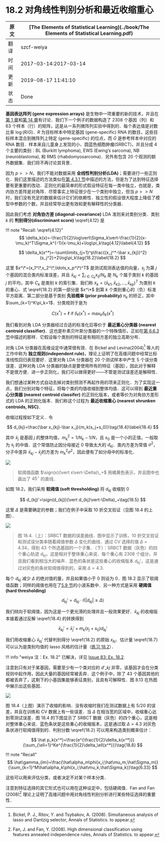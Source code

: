 # 18.2 对角线性判别分析和最近收缩重心

| 原文   | [The Elements of Statistical Learning](../book/The Elements of Statistical Learning.pdf) |
| ---- | ---------------------------------------- |
| 翻译   | szcf-weiya                               |
| 时间   | 2017-03-14:2017-03-14                    |
|更新|2019-08-17 11:41:10|
|状态|Done|

**基因表达阵列 (gene expression arrays)** 是生物中一项重要的新的技术，并且在[第 1 章](../01-Introduction/2016-07-26-Chapter-1-Introduction/index.html)和[第 14 章](/14-Unsupervised-Learning/14.3-Cluster-Analysis/index.html)有讨论．我们下一个例子的数据构造了 2308 个基因（列）和 63 个样本（行）的矩阵，这是从一系列微阵列实验中得到的．每个表达值是对数比率 $\log(R/G)$．$R$ 为目标样本中特定基因 (gene-specific) RNA 的数目，这些目标样本混合到微阵列上特定 (gene-specific) 的位点，而 $G$ 是参考样本中对应的 RNA 数目．样本来自儿童身上发现的小、圆蓝色细胞肿瘤(SRBCT)，并且分成 4 个主要的类别：BL (Burkitt lymphoma), EWS (Ewing’s sarcoma), NB (neuroblastoma), 和 RMS (rhabdomyosarcoma)．另外有包含 20 个观测的额外数据集．我们将不再讨论其背景．

因为 $p >> N$，我们不能对数据采用 **全线性判别分析(LDA)**；需要进行一些正则化．我们这里描述的方法类似在[第 4.3.1 节](../04-Linear-Methods-for-Classification/4.3-Linear-Discriminant-Analysis/index.html#_1)中描述的方法，但是为了达到特征选择要有更重要的改动．正则化的最简单的形式假设特征在每一类中独立，也就是，类内协方差阵是对角阵．尽管事实上特征很少在一个类别中独立，但当 $p >> N$ 时，我们没有充足的数据来估计它们的依赖性．独立性的假设很大程度上降低了模型中参数的个数，并且经常导出更有效和更有解释性的分类器．

因此我们考虑 **对角协方差 (diagonal-covariance)** LDA 准则来对类别分类．类别 $k$ 的 **判别得分(discriminant score)** \eqref{4.12} 是

!!! note "Recall: \eqref{4.12}"
    $$
    \delta_k(x)=-\frac{1}{2}\log\vert\Sigma_k\vert-\frac{1}{2}(x-\mu_k)^T\Sigma_k^{-1}(x-\mu_k)+\log\pi_k\tag{4.12}\label{4.12}
    $$

$$
\delta_k(x^*)=-\sum\limits_{j=1}^p\frac{(x_j^*-\bar x_{kj})^2}{s_j^2}+2\log\pi_k\tag{18.2}\label{18.2}
$$

这里 $x^\*=(x_1^\*,x_2^\*,\ldots,x_p^\*)^T$ 是测试观测表达值的向量，$s_j$ 为第 $j$ 个基因的混合类内标准误差，并且 $\bar x_{kj}=\sum_{i\in C_k}x_{ij}/N_k$ 是 $N_k$ 个属于类别 $k$ 的基因 $j$ 的平均，其中 $C_k$ 是类别 $k$ 的索引集．我们称 $\tilde x_k=(\bar x_{k1},\bar x_{k2},\ldots,\bar x_{kp})^T$ 为类别 $k$ 的重心．式 \eqref{18.2} 的第一部分是 $x^\*$ 到第 $k$ 个类别重心的（负）标准平方距离．第二部分是基于类别 **先验概率 (prior probability)** $\pi_k$ 的矫正，其中 $\sum_{k=1}^K\pi_k=1$．分类规则于是为

$$
C(x^*)=\ell\text{ if } \delta_{\ell}(x^*)=\max_k\delta_k(x^*)\tag{18.3}
$$

我们看到对角 LDA 分类器经过合适的标准化后等价于 **最近重心分类器 (nearest centroid classifier)**．这也是朴素贝叶斯分类器的一个特殊情形，正如在[第 6.6.3 节](../06-Kernel-Smoothing-Methods/6.6-Kernel-Density-Estimation-and-Classification/index.html#_4)中描述的那样．它假设每个类别的特征是有相同方差的独立高斯分布．

<!--
已解决，因为 $s_j$ 跟类别无关。
!!! question "weiya 注："
    \eqref{18.2} 也假设了每个类别的特征有相同的方差？不然应该会有 $\log \vert \Sigma_k\vert$ 这一项。
-->

对角 LDA 分类器在高维设定中通常很有效．在 Bickel and Levina(2004)[^1] 等人的工作中称为 **独立规则(independent rule)**，理论上证明了在高维问题中经常比标准线性回归表现要好．这里对角 LDA 分类器在 20 个测试样本中产生 5 个误分类误差．这种对角 LDA 分类器的缺点是要使用所有的特征（基因），因此对于解释不是很方便．进一步正则化，我们可以做得更好——不管是测试误差还是解释性．

我们想通过某种方式自动去掉对类别预测不再起作用的项来正则化．为了实现这一点，我们分别对每个特征，将每个类的均值收缩到整体均值．这可以得到 **最近重心分类器 (nearest centroid classifer)** 的正则化版本，或者等价为对角协方差形式的 LDA 的正则化版本．我们称这个过程为 **最近收缩重心 (nearest shrunken centroids, NSC)**．

收缩过程按如下定义．令

$$
d_{kj}=\frac{\bar x_{kj}-\bar x_j}{m_k(s_j+s_0)}\tag{18.4}\label{18.4}
$$

其中 $\bar x_j$ 是基因 $j$ 的整体均值，$m_k^2=1/N_k-1/N$，且 $s_0$ 是一个小的正值，一般取为 $s_j$ 的中值．这个常值防止因分母接近 0 导致太大的 $d_{kj}$．类内方差为常值 $\sigma^2$，分子中差异 $\bar x_{kj}-\bar x_j$的方差为 $m_k^2\sigma^2$，因此便有了如分母中的标准化．

![](../img/18/fig18.2.png)

> 软阈值函数 $\sign(x)(\vert x\vert-\Delta)\_+$ 用橘黄色表示，并且图中也画出了 $45^\circ$ 的直线．

如图 18.2，我们采用 **软阈值 (soft thresholding)** 将 $d_{kj}$ 收缩到 0

$$
d_{kj}'=\sign(d_{kj})(\vert d_{kj}\vert-\Delta)_+\tag{18.5}
$$

这里 $\Delta$ 是需要确定的参数；我们在例子中采取 10 折交叉验证（见图 18.4 的上图）．

![](../img/18/fig18.4.png)

> 图 18.4.（上）：SRBCT 数据的误差曲线．图中显示了训练，10 折交叉验证和测试误分类率随着阈值参数 $\Delta$ 变化的曲线．通过 CV 选择的值 $\Delta=4.34$，得到 43 个所选基因的一个子集．（下）：SRBCT 数据（灰色）的四个重心轨迹 $d_{kj}$，这是相对于整体重心来说．每个重心有 2308 个组分，并且我们看到相当大的噪声．蓝色的条状是这些重心的收缩版本 $d_{kj}'$，这是通过对灰色的条状软阈值得到的，采用 $\Delta=4.3$．

每个 $d_{kj}$ 减少 $\Delta$ 的绝对值的量，并且如果值小于 $0$ 则设为 $0$．图 18.2 显示了软阈值函数；同样的阈值也用在了[5.9 节](../05-Basis-Expansions-and-Regularization/5.9-Wavelet-Smoothing/index.html)的小波系数中．另一种方式是采用 **硬阈值 (hard thresholding)**

$$
d_{kj}'=d_{kj}\cdot I(\vert d_{kj}\vert\ge \Delta)\tag{18.6}
$$

我们倾向于软阈值，因为这是一个更光滑的处理并且一般效果更好．$\bar x_{kj}$ 的收缩版本接着通过反解 \eqref{18.4} 的转换得到

$$
\bar x_{kj}'=\bar x_j'+m_k(s_j+s_0)d_{kj}'\tag{18.7}\label{18.7}
$$

我们用收缩重心 $\bar x_{kj}'$ 代替判别得分 \eqref{18.2} 的原始 $x_{kj}$．估计量 \eqref{18.7} 可以认为是类别均值的 lasso 风格的估计量（[练习 18.2](https://github.com/szcf-weiya/ESL-CN/issues/83)）．

!!! info "weiya 注：Ex. 18.2"
    已解决，详见 [Issue 83: Ex. 18.2](https://github.com/szcf-weiya/ESL-CN/issues/83).

注意到只有对于某基因，需要至少有一个类对应的 $d'\_{kj}$ 非零，该基因才会在分类规则中起作用，因此大量的基因经常被丢弃．这个例子中，除了 43 个基因其他的都被丢弃了，这剩下的小基因集能够表征类别，且具有可解释性．图 8.13 在热图中展示出这些基因．

![](../img/18/fig18.3.png)

图 18.4（上图）演示了收缩的影响．没有收缩时我们在测试数据上有 5/20 的误差，并且在训练和 CV 数据上有一些误差．当 $\Delta$ 在相当宽的区域中，收缩重心达到零测试误差．图 18.4 的下图显示了 SRBCT 数据（灰色）的四个重心，这是相对整体重心来说．蓝色条状是这些重心的收缩版本，这是通过取 $\Delta=4.3$ 对灰色条状进行软阈值得到的．判别分数 \eqref{18.2} 可以用来构造类别概率估计：

$$
\hat p_k(x^*)=\frac{e^{\frac{1}{2}\delta_k(x^*)}}{\sum_{\ell=1}^Ke^{\frac{1}{2}\delta_\ell(x^*)}}\tag{18.8}
$$

!!! note "Recall"
    $$
    \hat\gamma_{im}=\frac{\hat\alpha_m\phi(x_i;\hat\mu_m,\hat\Sigma_m)}{\sum_{k=1}^M\hat\alpha_k\phi(x_i;\hat\mu_k,\hat\Sigma_k)}\tag{6.33}
    $$

这些可以用来评估分类，或者决定不对某个样本分类．

注意到特征选择的其它形式也可以用在这种设定中，包括硬阈值．Fan and Fan (2008)[^2] 理论上证明了高维问题中用对角线性判别分析进行某些特征选择的重要性．

[^1]: Bickel, P. J., Ritov, Y. and Tsybakov, A. (2008). Simultaneous analysis of lasso and Dantzig selector, Annals of Statistics. to appear.
[^2]: Fan, J. and Fan, Y. (2008). High dimensional classification using features annealed independence rules, Annals of Statistics. to appear.

